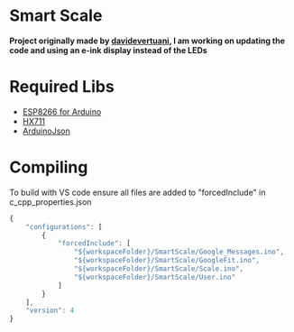 # Smart Scale

**Project originally made by [davidevertuani](https://github.com/davidevertuani/ScreenlessGFitSmartScale), I am working on updating the code and using an e-ink display instead of the LEDs**

# Required Libs

* [ESP8266 for Arduino](https://github.com/esp8266/Arduino)
* [HX711](https://github.com/bogde/HX711)
* [ArduinoJson](https://github.com/bblanchon/ArduinoJson)

# Compiling

To build with VS code ensure all files are added to "forcedInclude" in c_cpp_properties.json
```javascript
{
    "configurations": [
        {
            "forcedInclude": [
                "${workspaceFolder}/SmartScale/Google_Messages.ino",
                "${workspaceFolder}/SmartScale/GoogleFit.ino",
                "${workspaceFolder}/SmartScale/Scale.ino",
                "${workspaceFolder}/SmartScale/User.ino"
            ]
        }
    ],
    "version": 4
}
```
